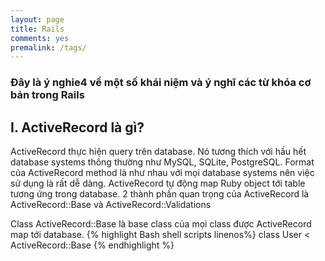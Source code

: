 ```yaml
---
layout: page
title: Rails
comments: yes
premalink: /tags/
---
```

### Đây là ý nghie4 về một số khái niệm và ý nghĩ các từ khóa cơ bản trong Rails

## I. ActiveRecord là gì?
ActiveRecord thực hiện query trên database. Nó tương thích với hầu hết database systems thông thường như MySQL, SQLite, PostgreSQL.
Format của ActiveRecord method là như nhau với mọi database systems nên việc sử dụng là rất dễ dàng.
ActiveRecord tự động map Ruby object tới table tương ứng trong database.
2 thành phần quan trọng của ActiveRecord là ActiveRecord::Base và ActiveRecord::Validations

Class ActiveRecord::Base là base class của mọi class được ActiveRecord map tới database.
{% highlight Bash shell scripts linenos%}
class User < ActiveRecord::Base
{% endhighlight %}
